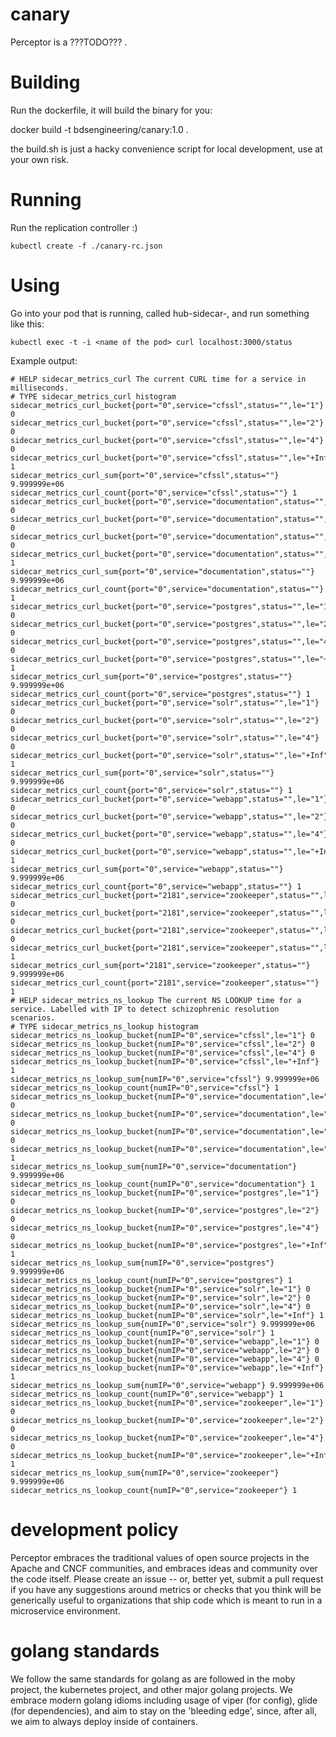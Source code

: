 # canary
Perceptor is a ???TODO??? .

# Building

Run the dockerfile, it will build the binary for you:

docker build -t bdsengineering/canary:1.0 .

the build.sh is just a hacky convenience script for local development, use at your own risk.

# Running

Run the replication controller :)

```
kubectl create -f ./canary-rc.json
```

# Using

Go into your pod that is running, called hub-sidecar-, and run something like this:

```
kubectl exec -t -i <name of the pod> curl localhost:3000/status
```

Example output:

```
# HELP sidecar_metrics_curl The current CURL time for a service in milliseconds.
# TYPE sidecar_metrics_curl histogram
sidecar_metrics_curl_bucket{port="0",service="cfssl",status="",le="1"} 0
sidecar_metrics_curl_bucket{port="0",service="cfssl",status="",le="2"} 0
sidecar_metrics_curl_bucket{port="0",service="cfssl",status="",le="4"} 0
sidecar_metrics_curl_bucket{port="0",service="cfssl",status="",le="+Inf"} 1
sidecar_metrics_curl_sum{port="0",service="cfssl",status=""} 9.999999e+06
sidecar_metrics_curl_count{port="0",service="cfssl",status=""} 1
sidecar_metrics_curl_bucket{port="0",service="documentation",status="",le="1"} 0
sidecar_metrics_curl_bucket{port="0",service="documentation",status="",le="2"} 0
sidecar_metrics_curl_bucket{port="0",service="documentation",status="",le="4"} 0
sidecar_metrics_curl_bucket{port="0",service="documentation",status="",le="+Inf"} 1
sidecar_metrics_curl_sum{port="0",service="documentation",status=""} 9.999999e+06
sidecar_metrics_curl_count{port="0",service="documentation",status=""} 1
sidecar_metrics_curl_bucket{port="0",service="postgres",status="",le="1"} 0
sidecar_metrics_curl_bucket{port="0",service="postgres",status="",le="2"} 0
sidecar_metrics_curl_bucket{port="0",service="postgres",status="",le="4"} 0
sidecar_metrics_curl_bucket{port="0",service="postgres",status="",le="+Inf"} 1
sidecar_metrics_curl_sum{port="0",service="postgres",status=""} 9.999999e+06
sidecar_metrics_curl_count{port="0",service="postgres",status=""} 1
sidecar_metrics_curl_bucket{port="0",service="solr",status="",le="1"} 0
sidecar_metrics_curl_bucket{port="0",service="solr",status="",le="2"} 0
sidecar_metrics_curl_bucket{port="0",service="solr",status="",le="4"} 0
sidecar_metrics_curl_bucket{port="0",service="solr",status="",le="+Inf"} 1
sidecar_metrics_curl_sum{port="0",service="solr",status=""} 9.999999e+06
sidecar_metrics_curl_count{port="0",service="solr",status=""} 1
sidecar_metrics_curl_bucket{port="0",service="webapp",status="",le="1"} 0
sidecar_metrics_curl_bucket{port="0",service="webapp",status="",le="2"} 0
sidecar_metrics_curl_bucket{port="0",service="webapp",status="",le="4"} 0
sidecar_metrics_curl_bucket{port="0",service="webapp",status="",le="+Inf"} 1
sidecar_metrics_curl_sum{port="0",service="webapp",status=""} 9.999999e+06
sidecar_metrics_curl_count{port="0",service="webapp",status=""} 1
sidecar_metrics_curl_bucket{port="2181",service="zookeeper",status="",le="1"} 0
sidecar_metrics_curl_bucket{port="2181",service="zookeeper",status="",le="2"} 0
sidecar_metrics_curl_bucket{port="2181",service="zookeeper",status="",le="4"} 0
sidecar_metrics_curl_bucket{port="2181",service="zookeeper",status="",le="+Inf"} 1
sidecar_metrics_curl_sum{port="2181",service="zookeeper",status=""} 9.999999e+06
sidecar_metrics_curl_count{port="2181",service="zookeeper",status=""} 1
# HELP sidecar_metrics_ns_lookup The current NS LOOKUP time for a service. Labelled with IP to detect schizophrenic resolution scenarios.
# TYPE sidecar_metrics_ns_lookup histogram
sidecar_metrics_ns_lookup_bucket{numIP="0",service="cfssl",le="1"} 0
sidecar_metrics_ns_lookup_bucket{numIP="0",service="cfssl",le="2"} 0
sidecar_metrics_ns_lookup_bucket{numIP="0",service="cfssl",le="4"} 0
sidecar_metrics_ns_lookup_bucket{numIP="0",service="cfssl",le="+Inf"} 1
sidecar_metrics_ns_lookup_sum{numIP="0",service="cfssl"} 9.999999e+06
sidecar_metrics_ns_lookup_count{numIP="0",service="cfssl"} 1
sidecar_metrics_ns_lookup_bucket{numIP="0",service="documentation",le="1"} 0
sidecar_metrics_ns_lookup_bucket{numIP="0",service="documentation",le="2"} 0
sidecar_metrics_ns_lookup_bucket{numIP="0",service="documentation",le="4"} 0
sidecar_metrics_ns_lookup_bucket{numIP="0",service="documentation",le="+Inf"} 1
sidecar_metrics_ns_lookup_sum{numIP="0",service="documentation"} 9.999999e+06
sidecar_metrics_ns_lookup_count{numIP="0",service="documentation"} 1
sidecar_metrics_ns_lookup_bucket{numIP="0",service="postgres",le="1"} 0
sidecar_metrics_ns_lookup_bucket{numIP="0",service="postgres",le="2"} 0
sidecar_metrics_ns_lookup_bucket{numIP="0",service="postgres",le="4"} 0
sidecar_metrics_ns_lookup_bucket{numIP="0",service="postgres",le="+Inf"} 1
sidecar_metrics_ns_lookup_sum{numIP="0",service="postgres"} 9.999999e+06
sidecar_metrics_ns_lookup_count{numIP="0",service="postgres"} 1
sidecar_metrics_ns_lookup_bucket{numIP="0",service="solr",le="1"} 0
sidecar_metrics_ns_lookup_bucket{numIP="0",service="solr",le="2"} 0
sidecar_metrics_ns_lookup_bucket{numIP="0",service="solr",le="4"} 0
sidecar_metrics_ns_lookup_bucket{numIP="0",service="solr",le="+Inf"} 1
sidecar_metrics_ns_lookup_sum{numIP="0",service="solr"} 9.999999e+06
sidecar_metrics_ns_lookup_count{numIP="0",service="solr"} 1
sidecar_metrics_ns_lookup_bucket{numIP="0",service="webapp",le="1"} 0
sidecar_metrics_ns_lookup_bucket{numIP="0",service="webapp",le="2"} 0
sidecar_metrics_ns_lookup_bucket{numIP="0",service="webapp",le="4"} 0
sidecar_metrics_ns_lookup_bucket{numIP="0",service="webapp",le="+Inf"} 1
sidecar_metrics_ns_lookup_sum{numIP="0",service="webapp"} 9.999999e+06
sidecar_metrics_ns_lookup_count{numIP="0",service="webapp"} 1
sidecar_metrics_ns_lookup_bucket{numIP="0",service="zookeeper",le="1"} 0
sidecar_metrics_ns_lookup_bucket{numIP="0",service="zookeeper",le="2"} 0
sidecar_metrics_ns_lookup_bucket{numIP="0",service="zookeeper",le="4"} 0
sidecar_metrics_ns_lookup_bucket{numIP="0",service="zookeeper",le="+Inf"} 1
sidecar_metrics_ns_lookup_sum{numIP="0",service="zookeeper"} 9.999999e+06
sidecar_metrics_ns_lookup_count{numIP="0",service="zookeeper"} 1
```

# development policy
Perceptor embraces the traditional values of open source projects in the Apache and CNCF communities, and embraces ideas and community over the code itself.  Please create an issue -- or, better yet, submit a pull request if you have any suggestions around metrics or checks that you think will be generically useful to organizations that ship code which is meant to run in a microservice environment.

# golang standards
We follow the same standards for golang as are followed in the moby project, the kubernetes project, and other major golang projects.  We embrace modern golang idioms including usage of viper (for config), glide (for dependencies), and aim to stay on the 'bleeding edge', since, after all, we aim to always deploy inside of containers.
